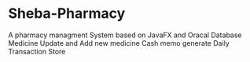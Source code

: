 # Sheba-Pharmacy
A pharmacy managment System based on JavaFX and Oracal Database
Medicine Update and Add new medicine
Cash memo generate
Daily Transaction Store
